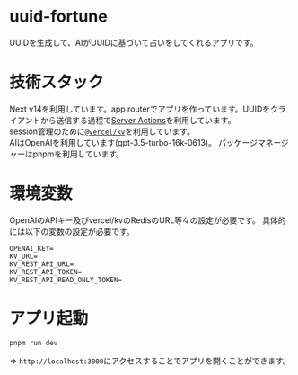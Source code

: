 # uuid-fortune

UUIDを生成して、AIがUUIDに基づいて占いをしてくれるアプリです。

# 技術スタック

Next v14を利用しています。app routerでアプリを作っています。UUIDをクライアントから送信する過程で[Server Actions](https://nextjs.org/docs/app/api-reference/functions/server-actions)を利用しています。  
session管理のために[`@vercel/kv`](https://vercel.com/docs/storage/vercel-kv)を利用しています。  
AIはOpenAIを利用しています(gpt-3.5-turbo-16k-0613)。
パッケージマネージャーはpnpmを利用しています。


# 環境変数

OpenAIのAPIキー及びvercel/kvのRedisのURL等々の設定が必要です。
具体的には以下の変数の設定が必要です。

```
OPENAI_KEY=
KV_URL=
KV_REST_API_URL=
KV_REST_API_TOKEN=
KV_REST_API_READ_ONLY_TOKEN=
```

# アプリ起動

```
pnpm run dev
```

=> `http://localhost:3000`にアクセスすることでアプリを開くことができます。